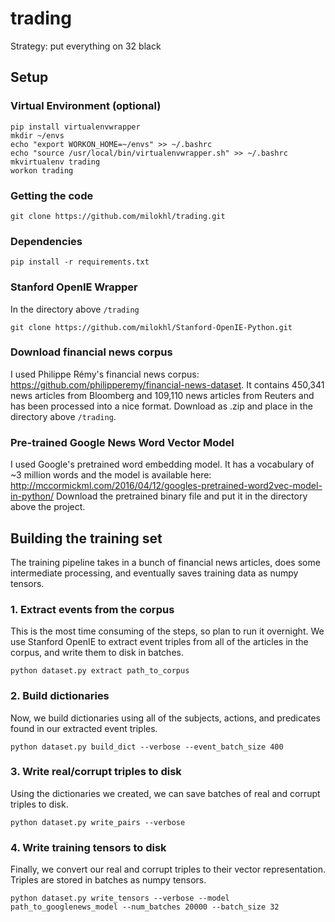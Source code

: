 # trading

Strategy: put everything on 32 black

## Setup

### Virtual Environment (optional)
```
pip install virtualenvwrapper
mkdir ~/envs
echo "export WORKON_HOME=~/envs" >> ~/.bashrc
echo "source /usr/local/bin/virtualenvwrapper.sh" >> ~/.bashrc
mkvirtualenv trading
workon trading
```

### Getting the code
```git clone https://github.com/milokhl/trading.git```

### Dependencies
```pip install -r requirements.txt```


### Stanford OpenIE Wrapper
In the directory above ```/trading```
```
git clone https://github.com/milokhl/Stanford-OpenIE-Python.git
```

### Download financial news corpus
I used Philippe Rémy's financial news corpus: <https://github.com/philipperemy/financial-news-dataset>.
It contains 450,341 news articles from Bloomberg and 109,110 news articles from Reuters and has been processed into a nice format.
Download as .zip and place in the directory above ```/trading```.

### Pre-trained Google News Word Vector Model
I used Google's pretrained word embedding model. It has a vocabulary of ~3 million words and the model is available here: <http://mccormickml.com/2016/04/12/googles-pretrained-word2vec-model-in-python/>
Download the pretrained binary file and put it in the directory above the project.

## Building the training set
The training pipeline takes in a bunch of financial news articles, does some intermediate processing, and eventually saves training data as numpy tensors.

### 1. Extract events from the corpus
This is the most time consuming of the steps, so plan to run it overnight. We use Stanford OpenIE to extract event triples from all of the articles in the corpus, and write them to disk in batches.
```
python dataset.py extract path_to_corpus
```

### 2. Build dictionaries
Now, we build dictionaries using all of the subjects, actions, and predicates found in our extracted event triples.
```
python dataset.py build_dict --verbose --event_batch_size 400
```

### 3. Write real/corrupt triples to disk
Using the dictionaries we created, we can save batches of real and corrupt triples to disk.
```
python dataset.py write_pairs --verbose
```

### 4. Write training tensors to disk
Finally, we convert our real and corrupt triples to their vector representation. Triples are stored in batches as numpy tensors.
```
python dataset.py write_tensors --verbose --model path_to_googlenews_model --num_batches 20000 --batch_size 32
```
